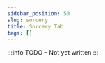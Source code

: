 ```yaml
---
sidebar_position: 50
slug: sorcery
title: Sorcery Tab
tags: []
---
```


:::info TODO – Not yet written :::
